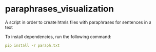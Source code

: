 # paraphrases_visualization
A script in order to create htmls files with paraphrases for sentences in a text

To install dependencies, run the following command:

```yaml
pip install -r paraph.txt
```



